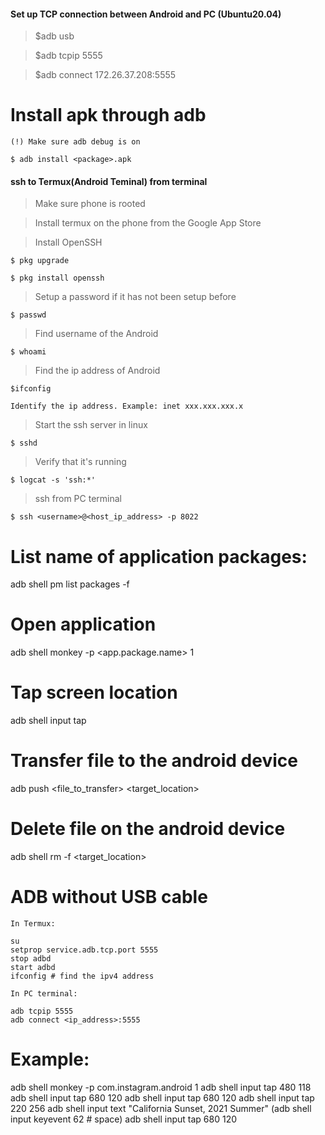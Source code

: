 #### Set up TCP connection between Android and PC (Ubuntu20.04)

> $adb usb

> $adb tcpip 5555

> $adb connect 172.26.37.208:5555

# Install apk through adb

	(!) Make sure adb debug is on

	$ adb install <package>.apk

#### ssh to Termux(Android Teminal) from terminal
> Make sure phone is rooted

> Install termux on the phone from the Google App Store

> Install OpenSSH
	
	$ pkg upgrade

	$ pkg install openssh

> Setup a password if it has not been setup before

	$ passwd 

> Find username of the Android

	$ whoami

> Find the ip address of Android 

	$ifconfig

	Identify the ip address. Example: inet xxx.xxx.xxx.x

> Start the ssh server in linux

	$ sshd

> Verify that it's running

	$ logcat -s 'ssh:*'

> ssh from PC terminal

	$ ssh <username>@<host_ip_address> -p 8022

# List name of application packages:
adb shell pm list packages -f

# Open application 
adb shell monkey -p <app.package.name> 1

# Tap screen location
adb shell input tap <x> <y>

# Transfer file to the android device
adb push <file_to_transfer> <target_location>

# Delete file on the android device
adb shell rm -f <target_location>

# ADB without USB cable

	In Termux:
	
	su
	setprop service.adb.tcp.port 5555
	stop adbd
	start adbd
	ifconfig # find the ipv4 address

	In PC terminal:
	
	adb tcpip 5555
	adb connect <ip_address>:5555

# Example:
adb shell monkey -p com.instagram.android 1
adb shell input tap 480 118
adb shell input tap 680 120
adb shell input tap 680 120
adb shell input tap 220 256
adb shell input text "California Sunset, 2021 Summer"
(adb shell input keyevent 62 # space)
adb shell input tap 680 120
